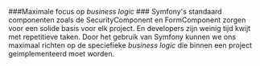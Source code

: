 ###Maximale focus op *business logic* ###
Symfony's standaard componenten zoals de SecurityComponent en FormComponent zorgen voor een solide basis voor elk project. En developers zijn weinig tijd kwijt met repetitieve taken. Door het gebruik van Symfony kunnen we ons maximaal richten op de speciefieke *business logic* die binnen een project geimplementeerd moet worden.
